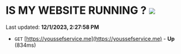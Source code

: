 # IS MY WEBSITE RUNNING ? [![](https://img.shields.io/static/v1?label=Sponsor&message=%E2%9D%A4&logo=GitHub&color=%23fe8e86)](https://github.com/sponsors/<username>)

Last updated: **12/1/2023, 2:27:58 PM**

- `GET` [https://youssefservice.me](https://youssefservice.me) - **Up** (834ms)
